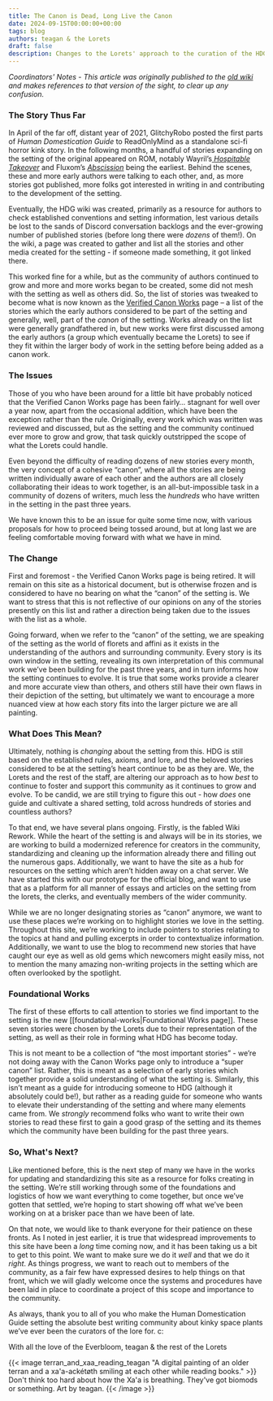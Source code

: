 ```yaml
---
title: The Canon is Dead, Long Live the Canon
date: 2024-09-15T00:00:00+00:00
tags: blog
authors: teagan & the Lorets
draft: false
description: Changes to the Lorets' approach to the curation of the HDG setting.
---
```


_Coordinators' Notes - This article was originally published to the [old wiki](https://humandomestication.guide/en/blog/CanonIsDead) and makes references to that version of the sight, to clear up any confusion._
### The Story Thus Far
In April of the far off, distant year of 2021, GlitchyRobo posted the first parts of *Human Domestication Guide* to ReadOnlyMind as a standalone sci-fi horror kink story. In the following months, a handful of stories expanding on the setting of the original appeared on ROM, notably Wayril’s[ _Hospitable Takeover_](https://readonlymind.com/@Wayril/HospitableTakeover/) and Fluxom’s [_Abscission_](https://archiveofourown.org/works/44917270/) being the earliest. Behind the scenes, these and more early authors were talking to each other, and, as more stories got published, more folks got interested in writing in and contributing to the development of the setting.

Eventually, the HDG wiki was created, primarily as a resource for authors to check established conventions and setting information, lest various details be lost to the sands of Discord conversation backlogs and the ever-growing number of published stories (before long there were *dozens* of them!). On the wiki, a page was created to gather and list all the stories and other media created for the setting - if someone made something, it got linked there.

This worked fine for a while, but as the community of authors continued to grow and more and more works began to be created, some did not mesh with the setting as well as others did. So, the list of stories was tweaked to become what is now known as the [Verified Canon Works](https://humandomestication.guide/other-works) page – a list of the stories which the early authors considered to be part of the setting and generally, well, part of the *canon* of the setting. Works already on the list were generally grandfathered in, but new works were first discussed among the early authors (a group which eventually became the Lorets) to see if they fit within the larger body of work in the setting before being added as a canon work.
### The Issues
Those of you who have been around for a little bit have probably noticed that the Verified Canon Works page has been fairly… stagnant for well over a year now, apart from the occasional addition, which have been the exception rather than the rule. Originally, every work which was written was reviewed and discussed, but as the setting and the community continued ever more to grow and grow, that task quickly outstripped the scope of what the Lorets could handle.

Even beyond the difficulty of reading dozens of new stories every month, the very concept of a cohesive “canon”, where all the stories are being written individually aware of each other and the authors are all closely collaborating their ideas to work together, is an all-but-impossible task in a community of dozens of writers, much less the *hundreds* who have written in the setting in the past three years.

We have known this to be an issue for quite some time now, with various proposals for how to proceed being tossed around, but at long last we are feeling comfortable moving forward with what we have in mind.
### The Change
First and foremost - the Verified Canon Works page is being retired. It will remain on this site as a historical document, but is otherwise frozen and is considered to have no bearing on what the “canon” of the setting is. We want to stress that this is not reflective of our opinions on any of the stories presently on this list and rather a direction being taken due to the issues with the list as a whole.

Going forward, when we refer to the “canon” of the setting, we are speaking of the setting as the world of florets and affini as it exists in the understanding of the authors and surrounding community. Every story is its own window in the setting, revealing its own interpretation of this communal work we’ve been building for the past three years, and in turn informs how the setting continues to evolve. It is true that some works provide a clearer and more accurate view than others, and others still have their own flaws in their depiction of the setting, but ultimately we want to encourage a more nuanced view at how each story fits into the larger picture we are all painting.
### What Does This Mean?
Ultimately, nothing is *changing* about the setting from this. HDG is still based on the established rules, axioms, and lore, and the beloved stories considered to be at the setting’s heart continue to be as they are. We, the Lorets and the rest of the staff, are altering our approach as to how *best* to continue to foster and support this community as it continues to grow and evolve. To be candid, we are still trying to figure this out - how *does* one guide and cultivate a shared setting, told across hundreds of stories and countless authors?

To that end, we have several plans ongoing. Firstly, is the fabled Wiki Rework. While the heart of the setting is and always will be in its stories, we are working to build a modernized reference for creators in the community, standardizing and cleaning up the information already there and filling out the numerous gaps. Additionally, we want to have the site as a hub for resources on the setting which aren’t hidden away on a chat server. We have started this with our prototype for the official blog, and want to use that as a platform for all manner of essays and articles on the setting from the lorets, the clerks, and eventually members of the wider community.

While we are no longer designating stories as “canon” anymore, we want to use these places we’re working on to highlight stories we love in the setting. Throughout this site, we’re working to include pointers to stories relating to the topics at hand and pulling excerpts in order to contextualize information. Additionally, we want to use the blog to recommend new stories that have caught our eye as well as old gems which newcomers might easily miss, not to mention the many amazing non-writing projects in the setting which are often overlooked by the spotlight.
### Foundational Works
The first of these efforts to call attention to stories we find important to the setting is the new [[foundational-works|Foundational Works page]]. These seven stories were chosen by the Lorets due to their representation of the setting, as well as their role in forming what HDG has become today.

This is not meant to be a collection of “the most important stories” - we’re not doing away with the Canon Works page only to introduce a “super canon” list. Rather, this is meant as a selection of early stories which together provide a solid understanding of what the setting is. Similarly, this isn’t meant as a guide for introducing someone to HDG (although it absolutely could be!), but rather as a reading guide for someone who wants to elevate their understanding of the setting and where many elements came from. We *strongly* recommend folks who want to write their own stories to read these first to gain a good grasp of the setting and its themes which the community have been building for the past three years.
### So, What's Next?
Like mentioned before, this is the next step of many we have in the works for updating and standardizing this site as a resource for folks creating in the setting. We’re still working through some of the foundations and logistics of how we want everything to come together, but once we’ve gotten that settled, we’re hoping to start showing off what we’ve been working on at a brisker pace than we have been of late.

On that note, we would like to thank everyone for their patience on these fronts. As I noted in jest earlier, it is true that widespread improvements to this site have been a *long* time coming now, and it has been taking us a bit to get to this point. We want to make sure we do it *well* and that we do it *right*. As things progress, we want to reach out to members of the community, as a fair few have expressed desires to help things on that front, which we will gladly welcome once the systems and procedures have been laid in place to coordinate a project of this scope and importance to the community.


As always, thank you to all of you who make the Human Domestication Guide setting the absolute best writing community about kinky space plants we’ve ever been the curators of the lore for. c:

With all the love of the Everbloom,
teagan & the rest of the Lorets

{{< image terran_and_xaa_reading_teagan "A digital painting of an older terran and a xa'a-ackétøth smiling at each other while reading books." >}}
    Don't think too hard about how the Xa'a is breathing. They've got biomods or something.
    Art by teagan.
{{< /image >}}